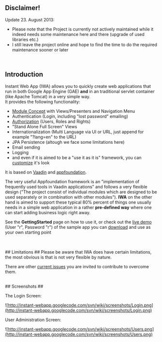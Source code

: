 ## Disclaimer! ##
Update 23. August 2013:
  * Please note that the Project is currently not actively maintained while it indeed needs some maintenance here and there (upgrade of used libraries etc.)
  * I still leave the project online and hope to find the time to do the required maintenance sooner or later


<br />

## Introduction ##
Instant Web App (IWA) allows you to quickly create web applications that run in both Google App Engine (GAE) **and** in an traditional servlet container (like Apache Tomcat) in a very simple way.<br />
It provides the following functionality:
  * [Module Concept](http://code.google.com/p/instant-webapp/wiki/ModuleConcept) with Views/Presenters and Navigation Menu
  * Authentication (Login, including "lost password" emailing)
  * [Authorization](http://code.google.com/p/instant-webapp/wiki/AuthorizationConcept) (Users, Roles and Rights)
  * "Stand Alone Full Screen" Views
  * Internationalization (Multi Language via UI or URL, just append for example "?lang=en" to the URL)
  * JPA Persistence (altough we face some limitations here)
  * Email sending
  * Logging
  * and even if it is aimed to be a "use it as it is" framework, you can [customize](http://code.google.com/p/instant-webapp/wiki/FAQ) it's look

It is based on [Vaadin](http://vaadin.com) and [appfoundation](http://code.google.com/p/vaadin-appfoundation).

The very useful Appfoundation framework is an "implementation of frequently used tools in Vaadin applications" and follows a very flexible design ("The project consist of individual modules which are designed to be used separately or in combination with other modules"). **IWA** on the other hand is aimed to support these typical 80% percent of things one usually needs in a simple web application in a rather **pre-defined way** where one can start adding business logic right away.



See the **GettingStarted** page on how to use it, or check out the [live demo](http://iwa-sample-application.appspot.com/) (User "r", Password "r") of the sample app you can [download](http://code.google.com/p/instant-webapp/downloads/list) and use as your own starting point



<br />


<br />
## Limitations ##
Please be aware that IWA does have certain limitations, the most obvious is that is not very flexible by nature.

There are other [current issues](https://code.google.com/p/instant-webapp/issues/list) you are invited to contribute to overcome them.


<br />
## Screenshots ##

The Login Screen:

![http://instant-webapp.googlecode.com/svn/wiki/screenshots/Login.png](http://instant-webapp.googlecode.com/svn/wiki/screenshots/Login.png)

User Administration Screen:

![http://instant-webapp.googlecode.com/svn/wiki/screenshots/Users.png](http://instant-webapp.googlecode.com/svn/wiki/screenshots/Users.png)


